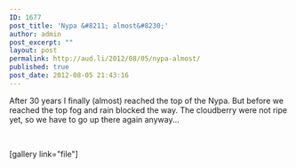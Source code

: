 ```yaml
---
ID: 1677
post_title: 'Nypa &#8211; almost&#8230;'
author: admin
post_excerpt: ""
layout: post
permalink: http://aud.li/2012/08/05/nypa-almost/
published: true
post_date: 2012-08-05 21:43:16
---
```

After 30 years I finally (almost) reached the top of the Nypa. But before we reached the top fog and rain blocked the way. The cloudberry were not ripe yet, so we have to go up there again anyway...

&nbsp;

[gallery link="file"]

&nbsp;